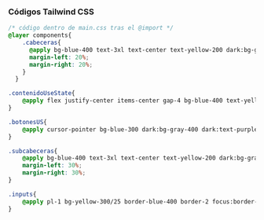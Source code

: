 ### Códigos Tailwind CSS
<a id="CSS1"></a>

```css
/* código dentro de main.css tras el @import */
@layer components{
    .cabeceras{
      @apply bg-blue-400 text-3xl text-center text-yellow-200 dark:bg-gray-800 dark:text-white m-2 p-2 rounded-ee-full rounded-es-full;
      margin-left: 20%;
      margin-right: 20%;
    }
  }
```
<a id="CSS2"></a>

```css
.contenidoUseState{
    @apply flex justify-center items-center gap-4 bg-blue-400 text-yellow-300 dark:text-white text-2xl dark:bg-gray-500;
}
```
<a id="CSS3"></a>

```css
.botonesUS{
    @apply cursor-pointer bg-blue-300 dark:bg-gray-400 dark:text-purple-900 rounded-full p-2 m-2 hover:bg-[#8ea6b6] transition duration-300 ease-in-out dark:transition-all;
}
```
<a id="CSS4"></a>

```css
.subcabeceras{
    @apply bg-blue-400 text-3xl text-center text-yellow-200 dark:bg-gray-800 dark:text-white m-2 p-2 rounded-ee-full rounded-es-full;
    margin-left: 30%;
    margin-right: 30%;
}
```
<a id="CSS5"></a>

```css
.inputs{
    @apply pl-1 bg-yellow-300/25 border-blue-400 border-2 focus:border-blue-700;
}
```
